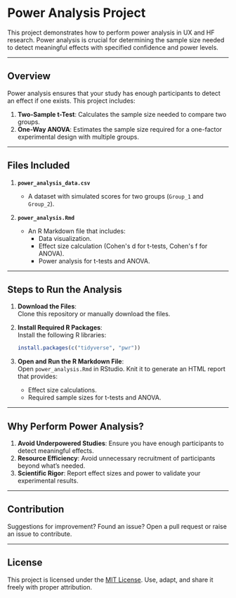 # Power Analysis Project

This project demonstrates how to perform power analysis in UX and HF research. Power analysis is crucial for determining the sample size needed to detect meaningful effects with specified confidence and power levels.

---

## Overview

Power analysis ensures that your study has enough participants to detect an effect if one exists. This project includes:
1. **Two-Sample t-Test**: Calculates the sample size needed to compare two groups.
2. **One-Way ANOVA**: Estimates the sample size required for a one-factor experimental design with multiple groups.

---

## Files Included

1. **`power_analysis_data.csv`**  
   - A dataset with simulated scores for two groups (`Group_1` and `Group_2`).

2. **`power_analysis.Rmd`**  
   - An R Markdown file that includes:
     - Data visualization.
     - Effect size calculation (Cohen's d for t-tests, Cohen's f for ANOVA).
     - Power analysis for t-tests and ANOVA.

---

## Steps to Run the Analysis

1. **Download the Files**:  
   Clone this repository or manually download the files.

2. **Install Required R Packages**:  
   Install the following R libraries:
   ```R
   install.packages(c("tidyverse", "pwr"))
   ```

3. **Open and Run the R Markdown File**:  
   Open `power_analysis.Rmd` in RStudio. Knit it to generate an HTML report that provides:
   - Effect size calculations.
   - Required sample sizes for t-tests and ANOVA.

---

## Why Perform Power Analysis?

1. **Avoid Underpowered Studies**: Ensure you have enough participants to detect meaningful effects.
2. **Resource Efficiency**: Avoid unnecessary recruitment of participants beyond what’s needed.
3. **Scientific Rigor**: Report effect sizes and power to validate your experimental results.

---

## Contribution

Suggestions for improvement? Found an issue? Open a pull request or raise an issue to contribute.

---

## License

This project is licensed under the [MIT License](LICENSE). Use, adapt, and share it freely with proper attribution.
